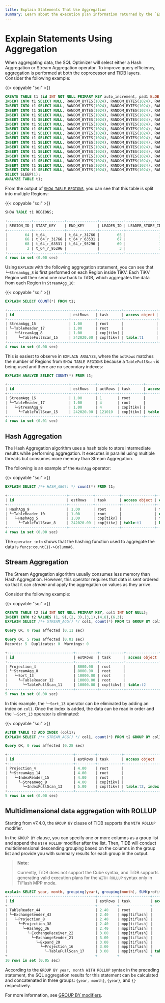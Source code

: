 ```yaml
---
title: Explain Statements That Use Aggregation
summary: Learn about the execution plan information returned by the `EXPLAIN` statement in TiDB.
---
```


# Explain Statements Using Aggregation

When aggregating data, the SQL Optimizer will select either a Hash Aggregation or Stream Aggregation operator. To improve query efficiency, aggregation is performed at both the coprocessor and TiDB layers. Consider the following example:

{{< copyable "sql" >}}

```sql
CREATE TABLE t1 (id INT NOT NULL PRIMARY KEY auto_increment, pad1 BLOB, pad2 BLOB, pad3 BLOB);
INSERT INTO t1 SELECT NULL, RANDOM_BYTES(1024), RANDOM_BYTES(1024), RANDOM_BYTES(1024) FROM dual;
INSERT INTO t1 SELECT NULL, RANDOM_BYTES(1024), RANDOM_BYTES(1024), RANDOM_BYTES(1024) FROM t1 a JOIN t1 b JOIN t1 c LIMIT 10000;
INSERT INTO t1 SELECT NULL, RANDOM_BYTES(1024), RANDOM_BYTES(1024), RANDOM_BYTES(1024) FROM t1 a JOIN t1 b JOIN t1 c LIMIT 10000;
INSERT INTO t1 SELECT NULL, RANDOM_BYTES(1024), RANDOM_BYTES(1024), RANDOM_BYTES(1024) FROM t1 a JOIN t1 b JOIN t1 c LIMIT 10000;
INSERT INTO t1 SELECT NULL, RANDOM_BYTES(1024), RANDOM_BYTES(1024), RANDOM_BYTES(1024) FROM t1 a JOIN t1 b JOIN t1 c LIMIT 10000;
INSERT INTO t1 SELECT NULL, RANDOM_BYTES(1024), RANDOM_BYTES(1024), RANDOM_BYTES(1024) FROM t1 a JOIN t1 b JOIN t1 c LIMIT 10000;
INSERT INTO t1 SELECT NULL, RANDOM_BYTES(1024), RANDOM_BYTES(1024), RANDOM_BYTES(1024) FROM t1 a JOIN t1 b JOIN t1 c LIMIT 10000;
INSERT INTO t1 SELECT NULL, RANDOM_BYTES(1024), RANDOM_BYTES(1024), RANDOM_BYTES(1024) FROM t1 a JOIN t1 b JOIN t1 c LIMIT 10000;
INSERT INTO t1 SELECT NULL, RANDOM_BYTES(1024), RANDOM_BYTES(1024), RANDOM_BYTES(1024) FROM t1 a JOIN t1 b JOIN t1 c LIMIT 10000;
INSERT INTO t1 SELECT NULL, RANDOM_BYTES(1024), RANDOM_BYTES(1024), RANDOM_BYTES(1024) FROM t1 a JOIN t1 b JOIN t1 c LIMIT 10000;
INSERT INTO t1 SELECT NULL, RANDOM_BYTES(1024), RANDOM_BYTES(1024), RANDOM_BYTES(1024) FROM t1 a JOIN t1 b JOIN t1 c LIMIT 10000;
INSERT INTO t1 SELECT NULL, RANDOM_BYTES(1024), RANDOM_BYTES(1024), RANDOM_BYTES(1024) FROM t1 a JOIN t1 b JOIN t1 c LIMIT 10000;
INSERT INTO t1 SELECT NULL, RANDOM_BYTES(1024), RANDOM_BYTES(1024), RANDOM_BYTES(1024) FROM t1 a JOIN t1 b JOIN t1 c LIMIT 10000;
INSERT INTO t1 SELECT NULL, RANDOM_BYTES(1024), RANDOM_BYTES(1024), RANDOM_BYTES(1024) FROM t1 a JOIN t1 b JOIN t1 c LIMIT 10000;
INSERT INTO t1 SELECT NULL, RANDOM_BYTES(1024), RANDOM_BYTES(1024), RANDOM_BYTES(1024) FROM t1 a JOIN t1 b JOIN t1 c LIMIT 10000;
INSERT INTO t1 SELECT NULL, RANDOM_BYTES(1024), RANDOM_BYTES(1024), RANDOM_BYTES(1024) FROM t1 a JOIN t1 b JOIN t1 c LIMIT 10000;
SELECT SLEEP(1);
ANALYZE TABLE t1;
```

From the output of [`SHOW TABLE REGIONS`](/sql-statements/sql-statement-show-table-regions.md), you can see that this table is split into multiple Regions:

{{< copyable "sql" >}}

```sql
SHOW TABLE t1 REGIONS;
```

```sql
+-----------+--------------+--------------+-----------+-----------------+-------+------------+---------------+------------+----------------------+------------------+
| REGION_ID | START_KEY    | END_KEY      | LEADER_ID | LEADER_STORE_ID | PEERS | SCATTERING | WRITTEN_BYTES | READ_BYTES | APPROXIMATE_SIZE(MB) | APPROXIMATE_KEYS |
+-----------+--------------+--------------+-----------+-----------------+-------+------------+---------------+------------+----------------------+------------------+
|        64 | t_64_        | t_64_r_31766 |        65 |               1 | 65    |          0 |          1325 |  102033520 |                   98 |            52797 |
|        66 | t_64_r_31766 | t_64_r_63531 |        67 |               1 | 67    |          0 |          1325 |   72522521 |                  104 |            78495 |
|        68 | t_64_r_63531 | t_64_r_95296 |        69 |               1 | 69    |          0 |          1325 |          0 |                  104 |            95433 |
|         2 | t_64_r_95296 |              |         3 |               1 | 3     |          0 |          1501 |          0 |                   81 |            63211 |
+-----------+--------------+--------------+-----------+-----------------+-------+------------+---------------+------------+----------------------+------------------+
4 rows in set (0.00 sec)
```

Using `EXPLAIN` with the following aggregation statement, you can see that `└─StreamAgg_8` is first performed on each Region inside TiKV. Each TiKV Region will then send one row back to TiDB, which aggregates the data from each Region in `StreamAgg_16`:

{{< copyable "sql" >}}

```sql
EXPLAIN SELECT COUNT(*) FROM t1;
```

```sql
+----------------------------+-----------+-----------+---------------+---------------------------------+
| id                         | estRows   | task      | access object | operator info                   |
+----------------------------+-----------+-----------+---------------+---------------------------------+
| StreamAgg_16               | 1.00      | root      |               | funcs:count(Column#7)->Column#5 |
| └─TableReader_17           | 1.00      | root      |               | data:StreamAgg_8                |
|   └─StreamAgg_8            | 1.00      | cop[tikv] |               | funcs:count(1)->Column#7        |
|     └─TableFullScan_15     | 242020.00 | cop[tikv] | table:t1      | keep order:false                |
+----------------------------+-----------+-----------+---------------+---------------------------------+
4 rows in set (0.00 sec)
```

This is easiest to observe in `EXPLAIN ANALYZE`, where the `actRows` matches the number of Regions from `SHOW TABLE REGIONS` because a `TableFullScan` is being used and there are no secondary indexes:

```sql
EXPLAIN ANALYZE SELECT COUNT(*) FROM t1;
```

```sql
+----------------------------+-----------+---------+-----------+---------------+-------------------------------------------------------------------------------------------------------------------------------------------------------------------------------------------------------------------------------------------------+---------------------------------+-----------+------+
| id                         | estRows   | actRows | task      | access object | execution info                                                                                                                                                                                                                                  | operator info                   | memory    | disk |
+----------------------------+-----------+---------+-----------+---------------+-------------------------------------------------------------------------------------------------------------------------------------------------------------------------------------------------------------------------------------------------+---------------------------------+-----------+------+
| StreamAgg_16               | 1.00      | 1       | root      |               | time:12.609575ms, loops:2                                                                                                                                                                                                                       | funcs:count(Column#7)->Column#5 | 372 Bytes | N/A  |
| └─TableReader_17           | 1.00      | 4       | root      |               | time:12.605155ms, loops:2, cop_task: {num: 4, max: 12.538245ms, min: 9.256838ms, avg: 10.895114ms, p95: 12.538245ms, max_proc_keys: 31765, p95_proc_keys: 31765, tot_proc: 48ms, rpc_num: 4, rpc_time: 43.530707ms, copr_cache_hit_ratio: 0.00} | data:StreamAgg_8                | 293 Bytes | N/A  |
|   └─StreamAgg_8            | 1.00      | 4       | cop[tikv] |               | proc max:12ms, min:12ms, p80:12ms, p95:12ms, iters:122, tasks:4                                                                                                                                                                                 | funcs:count(1)->Column#7        | N/A       | N/A  |
|     └─TableFullScan_15     | 242020.00 | 121010  | cop[tikv] | table:t1      | proc max:12ms, min:12ms, p80:12ms, p95:12ms, iters:122, tasks:4                                                                                                                                                                                 | keep order:false                | N/A       | N/A  |
+----------------------------+-----------+---------+-----------+---------------+-------------------------------------------------------------------------------------------------------------------------------------------------------------------------------------------------------------------------------------------------+---------------------------------+-----------+------+
4 rows in set (0.01 sec)
```

## Hash Aggregation

The Hash Aggregation algorithm uses a hash table to store intermediate results while performing aggregation. It executes in parallel using multiple threads but consumes more memory than Stream Aggregation.

The following is an example of the `HashAgg` operator:

{{< copyable "sql" >}}

```sql
EXPLAIN SELECT /*+ HASH_AGG() */ count(*) FROM t1;
```

```sql
+---------------------------+-----------+-----------+---------------+---------------------------------+
| id                        | estRows   | task      | access object | operator info                   |
+---------------------------+-----------+-----------+---------------+---------------------------------+
| HashAgg_9                 | 1.00      | root      |               | funcs:count(Column#6)->Column#5 |
| └─TableReader_10          | 1.00      | root      |               | data:HashAgg_5                  |
|   └─HashAgg_5             | 1.00      | cop[tikv] |               | funcs:count(1)->Column#6        |
|     └─TableFullScan_8     | 242020.00 | cop[tikv] | table:t1      | keep order:false                |
+---------------------------+-----------+-----------+---------------+---------------------------------+
4 rows in set (0.00 sec)
```

The `operator info` shows that the hashing function used to aggregate the data is `funcs:count(1)->Column#6`.

## Stream Aggregation

The Stream Aggregation algorithm usually consumes less memory than Hash Aggregation. However, this operator requires that data is sent ordered so that it can _stream_ and apply the aggregation on values as they arrive.

Consider the following example:

{{< copyable "sql" >}}

```sql
CREATE TABLE t2 (id INT NOT NULL PRIMARY KEY, col1 INT NOT NULL);
INSERT INTO t2 VALUES (1, 9),(2, 3),(3,1),(4,8),(6,3);
EXPLAIN SELECT /*+ STREAM_AGG() */ col1, count(*) FROM t2 GROUP BY col1;
```

```sql
Query OK, 0 rows affected (0.11 sec)

Query OK, 5 rows affected (0.01 sec)
Records: 5  Duplicates: 0  Warnings: 0

+------------------------------+----------+-----------+---------------+---------------------------------------------------------------------------------------------+
| id                           | estRows  | task      | access object | operator info                                                                               |
+------------------------------+----------+-----------+---------------+---------------------------------------------------------------------------------------------+
| Projection_4                 | 8000.00  | root      |               | test.t2.col1, Column#3                                                                      |
| └─StreamAgg_8                | 8000.00  | root      |               | group by:test.t2.col1, funcs:count(1)->Column#3, funcs:firstrow(test.t2.col1)->test.t2.col1 |
|   └─Sort_13                  | 10000.00 | root      |               | test.t2.col1                                                                                |
|     └─TableReader_12         | 10000.00 | root      |               | data:TableFullScan_11                                                                       |
|       └─TableFullScan_11     | 10000.00 | cop[tikv] | table:t2      | keep order:false, stats:pseudo                                                              |
+------------------------------+----------+-----------+---------------+---------------------------------------------------------------------------------------------+
5 rows in set (0.00 sec)
```

In this example, the `└─Sort_13` operator can be eliminated by adding an index on `col1`. Once the index is added, the data can be read in order and the `└─Sort_13` operator is eliminated:

{{< copyable "sql" >}}

```sql
ALTER TABLE t2 ADD INDEX (col1);
EXPLAIN SELECT /*+ STREAM_AGG() */ col1, count(*) FROM t2 GROUP BY col1;
```

```sql
Query OK, 0 rows affected (0.28 sec)

+------------------------------+---------+-----------+----------------------------+----------------------------------------------------------------------------------------------------+
| id                           | estRows | task      | access object              | operator info                                                                                      |
+------------------------------+---------+-----------+----------------------------+----------------------------------------------------------------------------------------------------+
| Projection_4                 | 4.00    | root      |                            | test.t2.col1, Column#3                                                                             |
| └─StreamAgg_14               | 4.00    | root      |                            | group by:test.t2.col1, funcs:count(Column#4)->Column#3, funcs:firstrow(test.t2.col1)->test.t2.col1 |
|   └─IndexReader_15           | 4.00    | root      |                            | index:StreamAgg_8                                                                                  |
|     └─StreamAgg_8            | 4.00    | cop[tikv] |                            | group by:test.t2.col1, funcs:count(1)->Column#4                                                    |
|       └─IndexFullScan_13     | 5.00    | cop[tikv] | table:t2, index:col1(col1) | keep order:true, stats:pseudo                                                                      |
+------------------------------+---------+-----------+----------------------------+----------------------------------------------------------------------------------------------------+
5 rows in set (0.00 sec)
```

## Multidimensional data aggregation with ROLLUP

Starting from v7.4.0, the `GROUP BY` clause of TiDB supports the `WITH ROLLUP` modifier.

In the `GROUP BY` clause, you can specify one or more columns as a group list and append the `WITH ROLLUP` modifier after the list. Then, TiDB will conduct multidimensional descending grouping based on the columns in the group list and provide you with summary results for each group in the output.

> **Note:**
>
> Currently, TiDB does not support the Cube syntax, and TiDB supports generating valid execution plans for the `WITH ROLLUP` syntax only in TiFlash MPP mode.

```sql
explain SELECT year, month, grouping(year), grouping(month), SUM(profit) AS profit FROM bank GROUP BY year, month WITH ROLLUP;
+----------------------------------------+---------+--------------+---------------+--------------------------------------------------------------------------------------------------------------------------------------------------------------------------------------------------------------------------------------+
| id                                     | estRows | task         | access object | operator info                                                                                                                                                                                                                        |
+----------------------------------------+---------+--------------+---------------+--------------------------------------------------------------------------------------------------------------------------------------------------------------------------------------------------------------------------------------+
| TableReader_44                         | 2.40    | root         |               | MppVersion: 2, data:ExchangeSender_43                                                                                                                                                                                                |
| └─ExchangeSender_43                    | 2.40    | mpp[tiflash] |               | ExchangeType: PassThrough                                                                                                                                                                                                            |
|   └─Projection_8                       | 2.40    | mpp[tiflash] |               | Column#6->Column#12, Column#7->Column#13, grouping(gid)->Column#14, grouping(gid)->Column#15, Column#9->Column#16                                                                                                                    |
|     └─Projection_38                    | 2.40    | mpp[tiflash] |               | Column#9, Column#6, Column#7, gid                                                                                                                                                                                                    |
|       └─HashAgg_36                     | 2.40    | mpp[tiflash] |               | group by:Column#6, Column#7, gid, funcs:sum(test.bank.profit)->Column#9, funcs:firstrow(Column#6)->Column#6, funcs:firstrow(Column#7)->Column#7, funcs:firstrow(gid)->gid, stream_count: 8                                           |
|         └─ExchangeReceiver_22          | 3.00    | mpp[tiflash] |               | stream_count: 8                                                                                                                                                                                                                      |
|           └─ExchangeSender_21          | 3.00    | mpp[tiflash] |               | ExchangeType: HashPartition, Compression: FAST, Hash Cols: [name: Column#6, collate: binary], [name: Column#7, collate: utf8mb4_bin], [name: gid, collate: binary], stream_count: 8                                                  |
|             └─Expand_20                | 3.00    | mpp[tiflash] |               | level-projection:[test.bank.profit, <nil>->Column#6, <nil>->Column#7, 0->gid],[test.bank.profit, Column#6, <nil>->Column#7, 1->gid],[test.bank.profit, Column#6, Column#7, 3->gid]; schema: [test.bank.profit,Column#6,Column#7,gid] |
|               └─Projection_16          | 3.00    | mpp[tiflash] |               | test.bank.profit, test.bank.year->Column#6, test.bank.month->Column#7                                                                                                                                                                |
|                 └─TableFullScan_17     | 3.00    | mpp[tiflash] | table:bank    | keep order:false, stats:pseudo                                                                                                                                                                                                       |
+----------------------------------------+---------+--------------+---------------+--------------------------------------------------------------------------------------------------------------------------------------------------------------------------------------------------------------------------------------+
10 rows in set (0.05 sec)
```

According to the `GROUP BY year, month WITH ROLLUP` syntax in the preceding statement, the SQL aggregation results for this statement can be calculated and concatenated in three groups: `{year, month}`, `{year}`, and `{}` respectively.

For more information, see [GROUP BY modifiers](/functions-and-operators/group-by-modifier.md).